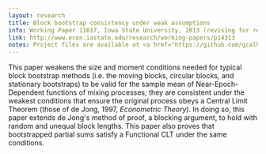 ```yaml
---
layout: research
title: Block bootstrap consistency under weak assumptions
info: Working Paper 11017, Iowa State University, 2013 (revising for resubmission to *Econometric Theory*).
link: http://www.econ.iastate.edu/research/working-papers/p14313
notes: Project files are available at <a href="https://github.com/gcalhoun/statboot-paper">https://github.com/gcalhoun/statboot-paper</a>
---
```

This paper weakens the size and moment conditions needed for typical
block bootstrap methods (i.e. the moving blocks, circular blocks, and
stationary bootstraps) to be valid for the sample mean of
Near-Epoch-Dependent functions of mixing processes; they are
consistent under the weakest conditions that ensure the original
process obeys a Central Limit Theorem (those of de Jong, 1997,
*Econometric Theory*). In doing so, this paper extends de Jong's method
of proof, a blocking argument, to hold with random and unequal block
lengths. This paper also proves that bootstrapped partial sums satisfy
a Functional CLT under the same conditions.


<!--  LocalWords:  cvitem resubmission de Jong Jong's CLT
 -->
